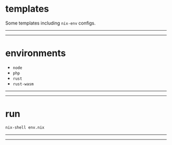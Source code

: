 # templates

Some templates including `nix-env` configs.

---

---

# environments

- `node`
- `php`
- `rust`
- `rust-wasm`

---

---

# run

```sh
nix-shell env.nix
```

---

---

#
